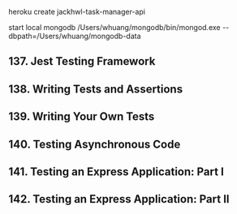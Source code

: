 heroku create jackhwl-task-manager-api

start local mongodb
/Users/whuang/mongodb/bin/mongod.exe --dbpath=/Users/whuang/mongodb-data

## 137. Jest Testing Framework
## 138. Writing Tests and Assertions
## 139. Writing Your Own Tests
## 140. Testing Asynchronous Code
## 141. Testing an Express Application: Part I
## 142. Testing an Express Application: Part II